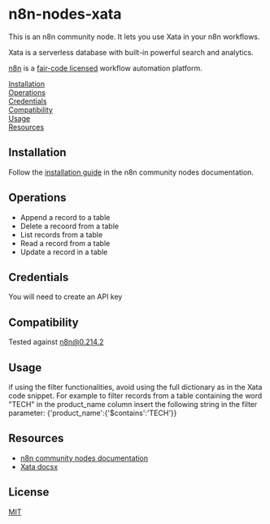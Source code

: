 # n8n-nodes-xata

This is an n8n community node. It lets you use Xata in your n8n workflows.

Xata is a serverless database with built-in powerful search and analytics.

[n8n](https://n8n.io/) is a [fair-code licensed](https://docs.n8n.io/reference/license/) workflow automation platform.

[Installation](#installation)  
[Operations](#operations)  
[Credentials](#credentials)  <!-- delete if no auth needed -->  
[Compatibility](#compatibility)  
[Usage](#usage)  <!-- delete if not using this section -->  
[Resources](#resources)  


## Installation

Follow the [installation guide](https://docs.n8n.io/integrations/community-nodes/installation/) in the n8n community nodes documentation.

## Operations

* Append a record to a table
* Delete a recoord from a table
* List records from a table
* Read a record from a table
* Update a record in a table

## Credentials

You will need to create an API key

## Compatibility

Tested against n8n@0.214.2

## Usage

if using the filter functionalities, avoid using the full dictionary as in the Xata code snippet. For example to filter records from a table containing the word "TECH" in the product_name column insert the following string in the filter parameter: {'product_name':{'$contains':'TECH'}}

## Resources

* [n8n community nodes documentation](https://docs.n8n.io/integrations/community-nodes/)
* [Xata docsx](https://xata.io/docs/overview)

## License

[MIT](https://github.com/n8n-io/n8n-nodes-starter/blob/master/LICENSE.md)


